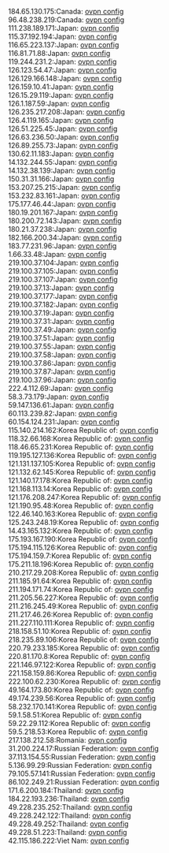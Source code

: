 184.65.130.175:Canada: [ovpn config](vpn/184_65_130_175.ovpn)  
96.48.238.219:Canada: [ovpn config](vpn/96_48_238_219.ovpn)  
111.238.189.171:Japan: [ovpn config](vpn/111_238_189_171.ovpn)  
115.37.192.194:Japan: [ovpn config](vpn/115_37_192_194.ovpn)  
116.65.223.137:Japan: [ovpn config](vpn/116_65_223_137.ovpn)  
116.81.71.88:Japan: [ovpn config](vpn/116_81_71_88.ovpn)  
119.244.231.2:Japan: [ovpn config](vpn/119_244_231_2.ovpn)  
126.123.54.47:Japan: [ovpn config](vpn/126_123_54_47.ovpn)  
126.129.166.148:Japan: [ovpn config](vpn/126_129_166_148.ovpn)  
126.159.10.41:Japan: [ovpn config](vpn/126_159_10_41.ovpn)  
126.15.29.119:Japan: [ovpn config](vpn/126_15_29_119.ovpn)  
126.1.187.59:Japan: [ovpn config](vpn/126_1_187_59.ovpn)  
126.235.217.208:Japan: [ovpn config](vpn/126_235_217_208.ovpn)  
126.4.119.165:Japan: [ovpn config](vpn/126_4_119_165.ovpn)  
126.51.225.45:Japan: [ovpn config](vpn/126_51_225_45.ovpn)  
126.63.236.50:Japan: [ovpn config](vpn/126_63_236_50.ovpn)  
126.89.255.73:Japan: [ovpn config](vpn/126_89_255_73.ovpn)  
130.62.11.183:Japan: [ovpn config](vpn/130_62_11_183.ovpn)  
14.132.244.55:Japan: [ovpn config](vpn/14_132_244_55.ovpn)  
14.132.38.139:Japan: [ovpn config](vpn/14_132_38_139.ovpn)  
150.31.31.166:Japan: [ovpn config](vpn/150_31_31_166.ovpn)  
153.207.25.215:Japan: [ovpn config](vpn/153_207_25_215.ovpn)  
153.232.83.161:Japan: [ovpn config](vpn/153_232_83_161.ovpn)  
175.177.46.44:Japan: [ovpn config](vpn/175_177_46_44.ovpn)  
180.19.201.167:Japan: [ovpn config](vpn/180_19_201_167.ovpn)  
180.200.72.143:Japan: [ovpn config](vpn/180_200_72_143.ovpn)  
180.21.37.238:Japan: [ovpn config](vpn/180_21_37_238.ovpn)  
182.166.200.34:Japan: [ovpn config](vpn/182_166_200_34.ovpn)  
183.77.231.96:Japan: [ovpn config](vpn/183_77_231_96.ovpn)  
1.66.33.48:Japan: [ovpn config](vpn/1_66_33_48.ovpn)  
219.100.37.104:Japan: [ovpn config](vpn/219_100_37_104.ovpn)  
219.100.37.105:Japan: [ovpn config](vpn/219_100_37_105.ovpn)  
219.100.37.107:Japan: [ovpn config](vpn/219_100_37_107.ovpn)  
219.100.37.13:Japan: [ovpn config](vpn/219_100_37_13.ovpn)  
219.100.37.177:Japan: [ovpn config](vpn/219_100_37_177.ovpn)  
219.100.37.182:Japan: [ovpn config](vpn/219_100_37_182.ovpn)  
219.100.37.19:Japan: [ovpn config](vpn/219_100_37_19.ovpn)  
219.100.37.31:Japan: [ovpn config](vpn/219_100_37_31.ovpn)  
219.100.37.49:Japan: [ovpn config](vpn/219_100_37_49.ovpn)  
219.100.37.51:Japan: [ovpn config](vpn/219_100_37_51.ovpn)  
219.100.37.55:Japan: [ovpn config](vpn/219_100_37_55.ovpn)  
219.100.37.58:Japan: [ovpn config](vpn/219_100_37_58.ovpn)  
219.100.37.86:Japan: [ovpn config](vpn/219_100_37_86.ovpn)  
219.100.37.87:Japan: [ovpn config](vpn/219_100_37_87.ovpn)  
219.100.37.96:Japan: [ovpn config](vpn/219_100_37_96.ovpn)  
222.4.112.69:Japan: [ovpn config](vpn/222_4_112_69.ovpn)  
58.3.73.179:Japan: [ovpn config](vpn/58_3_73_179.ovpn)  
59.147.136.61:Japan: [ovpn config](vpn/59_147_136_61.ovpn)  
60.113.239.82:Japan: [ovpn config](vpn/60_113_239_82.ovpn)  
60.154.124.231:Japan: [ovpn config](vpn/60_154_124_231.ovpn)  
115.140.214.162:Korea Republic of: [ovpn config](vpn/115_140_214_162.ovpn)  
118.32.66.168:Korea Republic of: [ovpn config](vpn/118_32_66_168.ovpn)  
118.46.65.231:Korea Republic of: [ovpn config](vpn/118_46_65_231.ovpn)  
119.195.127.136:Korea Republic of: [ovpn config](vpn/119_195_127_136.ovpn)  
121.131.137.105:Korea Republic of: [ovpn config](vpn/121_131_137_105.ovpn)  
121.132.62.145:Korea Republic of: [ovpn config](vpn/121_132_62_145.ovpn)  
121.140.17.178:Korea Republic of: [ovpn config](vpn/121_140_17_178.ovpn)  
121.168.113.14:Korea Republic of: [ovpn config](vpn/121_168_113_14.ovpn)  
121.176.208.247:Korea Republic of: [ovpn config](vpn/121_176_208_247.ovpn)  
121.190.95.48:Korea Republic of: [ovpn config](vpn/121_190_95_48.ovpn)  
122.46.140.163:Korea Republic of: [ovpn config](vpn/122_46_140_163.ovpn)  
125.243.248.19:Korea Republic of: [ovpn config](vpn/125_243_248_19.ovpn)  
14.43.165.132:Korea Republic of: [ovpn config](vpn/14_43_165_132.ovpn)  
175.193.167.190:Korea Republic of: [ovpn config](vpn/175_193_167_190.ovpn)  
175.194.115.126:Korea Republic of: [ovpn config](vpn/175_194_115_126.ovpn)  
175.194.159.7:Korea Republic of: [ovpn config](vpn/175_194_159_7.ovpn)  
175.211.18.196:Korea Republic of: [ovpn config](vpn/175_211_18_196.ovpn)  
210.217.29.208:Korea Republic of: [ovpn config](vpn/210_217_29_208.ovpn)  
211.185.91.64:Korea Republic of: [ovpn config](vpn/211_185_91_64.ovpn)  
211.194.171.74:Korea Republic of: [ovpn config](vpn/211_194_171_74.ovpn)  
211.205.56.227:Korea Republic of: [ovpn config](vpn/211_205_56_227.ovpn)  
211.216.245.49:Korea Republic of: [ovpn config](vpn/211_216_245_49.ovpn)  
211.217.46.26:Korea Republic of: [ovpn config](vpn/211_217_46_26.ovpn)  
211.227.110.111:Korea Republic of: [ovpn config](vpn/211_227_110_111.ovpn)  
218.158.51.10:Korea Republic of: [ovpn config](vpn/218_158_51_10.ovpn)  
218.235.89.106:Korea Republic of: [ovpn config](vpn/218_235_89_106.ovpn)  
220.79.233.185:Korea Republic of: [ovpn config](vpn/220_79_233_185.ovpn)  
220.81.170.8:Korea Republic of: [ovpn config](vpn/220_81_170_8.ovpn)  
221.146.97.122:Korea Republic of: [ovpn config](vpn/221_146_97_122.ovpn)  
221.158.159.86:Korea Republic of: [ovpn config](vpn/221_158_159_86.ovpn)  
222.100.62.230:Korea Republic of: [ovpn config](vpn/222_100_62_230.ovpn)  
49.164.173.80:Korea Republic of: [ovpn config](vpn/49_164_173_80.ovpn)  
49.174.239.56:Korea Republic of: [ovpn config](vpn/49_174_239_56.ovpn)  
58.232.170.141:Korea Republic of: [ovpn config](vpn/58_232_170_141.ovpn)  
59.1.58.51:Korea Republic of: [ovpn config](vpn/59_1_58_51.ovpn)  
59.22.29.112:Korea Republic of: [ovpn config](vpn/59_22_29_112.ovpn)  
59.5.218.53:Korea Republic of: [ovpn config](vpn/59_5_218_53.ovpn)  
217.138.212.58:Romania: [ovpn config](vpn/217_138_212_58.ovpn)  
31.200.224.17:Russian Federation: [ovpn config](vpn/31_200_224_17.ovpn)  
37.113.154.55:Russian Federation: [ovpn config](vpn/37_113_154_55.ovpn)  
5.136.99.29:Russian Federation: [ovpn config](vpn/5_136_99_29.ovpn)  
79.105.57.141:Russian Federation: [ovpn config](vpn/79_105_57_141.ovpn)  
86.102.249.21:Russian Federation: [ovpn config](vpn/86_102_249_21.ovpn)  
171.6.200.184:Thailand: [ovpn config](vpn/171_6_200_184.ovpn)  
184.22.193.236:Thailand: [ovpn config](vpn/184_22_193_236.ovpn)  
49.228.235.252:Thailand: [ovpn config](vpn/49_228_235_252.ovpn)  
49.228.242.122:Thailand: [ovpn config](vpn/49_228_242_122.ovpn)  
49.228.49.252:Thailand: [ovpn config](vpn/49_228_49_252.ovpn)  
49.228.51.223:Thailand: [ovpn config](vpn/49_228_51_223.ovpn)  
42.115.186.222:Viet Nam: [ovpn config](vpn/42_115_186_222.ovpn)  
